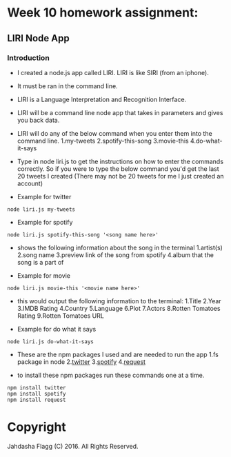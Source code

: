 # Week 10 homework assignment:
## LIRI Node App


### Introduction

* I created a node.js app called LIRI. LIRI is like SIRI (from an iphone).
* It must be ran in the command line.
* LIRI is a Language Interpretation and Recognition Interface.
* LIRI will be a command line node app that takes in parameters and gives you back data.
* LIRI will do any of the below command when you enter them into the command line.
	1.my-tweets
	2.spotify-this-song
	3.movie-this
	4.do-what-it-says

* Type in node liri.js to get the instructions on how to enter the commands correctly.
So if you were to type the below command you'd get the last 20 tweets I created (There may not be 20 tweets for me I just created an account)

* Example for twitter
```
node liri.js my-tweets
```

* Example for spotify
```
node liri.js spotify-this-song '<song name here>'
```
* shows the following information about the song in the terminal
	1.artist(s)
	2.song name
	3.preview link of the song from spotify
	4.album that the song is a part of

* Example for movie
```
node liri.js movie-this '<movie name here>'
```
* this would output the following information to the terminal:
	1.Title
	2.Year
	3.IMDB Rating
	4.Country
	5.Language
	6.Plot
	7.Actors
	8.Rotten Tomatoes Rating 
	9.Rotten Tomatoes URL


* Example for do what it says
```
node liri.js do-what-it-says 
```


* These are the npm packages I used and are needed to run the app
	1.fs package in node
	2.[twitter](https://www.npmjs.com/package/twitter)
	3.[spotify](https://www.npmjs.com/package/spotify)
	4.[request](https://www.npmjs.com/package/request)
	
* to install these npm packages run these commands one at a time.
```
npm install twitter
npm install spotify
npm install request
```

# Copyright
Jahdasha Flagg (C) 2016. All Rights Reserved.